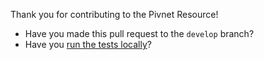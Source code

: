 Thank you for contributing to the Pivnet Resource!

- Have you made this pull request to the `develop` branch?
- Have you [run the tests locally](https://github.com/pivotal-cf-experimental/pivnet-resource#running-the-tests)?
